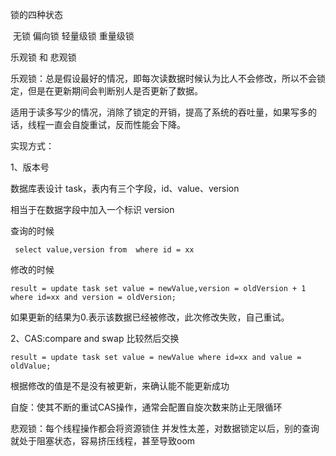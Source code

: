 锁的四种状态

​	无锁  偏向锁 轻量级锁 重量级锁

乐观锁  和 悲观锁

乐观锁：总是假设最好的情况，即每次读数据时候认为比人不会修改，所以不会锁定，但是在更新期间会判断别人是否更新了数据。 

适用于读多写少的情况，消除了锁定的开销，提高了系统的吞吐量，如果写多的话，线程一直会自旋重试，反而性能会下降。

实现方式：

1、版本号

 数据库表设计 task，表内有三个字段，id、value、version 

相当于在数据字段中加入一个标识 version

查询的时候 

```mysql
 select value,version from  where id = xx
```

修改的时候 

```mysql
result = update task set value = newValue,version = oldVersion + 1 where id=xx and version = oldVersion;

```

如果更新的结果为0.表示该数据已经被修改，此次修改失败，自己重试。



2、CAS:compare and swap  比较然后交换

```mysql
result = update task set value = newValue where id=xx and value = oldValue;
```

根据修改的值是不是没有被更新，来确认能不能更新成功

自旋：使其不断的重试CAS操作，通常会配置自旋次数来防止无限循环

悲观锁：每个线程操作都会将资源锁住  并发性太差，对数据锁定以后，别的查询就处于阻塞状态，容易挤压线程，甚至导致oom

